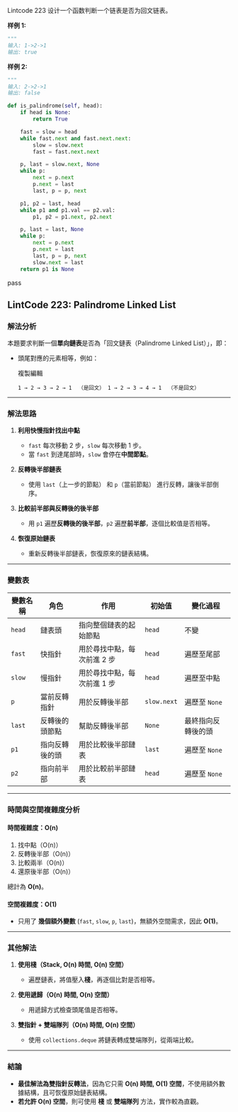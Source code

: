 Lintcode 223
设计一个函数判断一个链表是否为回文链表。

**样例 1:**
```python
"""
输入: 1->2->1
输出: true
```
**样例 2:**
```python
"""
输入: 2->2->1
输出: false
```


```python
def is_palindrome(self, head):
	if head is None:
		return True

	fast = slow = head
	while fast.next and fast.next.next:
		slow = slow.next
		fast = fast.next.next

	p, last = slow.next, None
	while p:
		next = p.next
		p.next = last
		last, p = p, next

	p1, p2 = last, head
	while p1 and p1.val == p2.val:
		p1, p2 = p1.next, p2.next

	p, last = last, None
	while p:
		next = p.next
		p.next = last
		last, p = p, next
		slow.next = last
	return p1 is None
```
pass


## **LintCode 223: Palindrome Linked List**

### **解法分析**

本題要求判斷一個**單向鏈表**是否為「回文鏈表（Palindrome Linked List）」，即：

- 頭尾對應的元素相等，例如：
    
    複製編輯
    
    `1 → 2 → 3 → 2 → 1  （是回文） 1 → 2 → 3 → 4 → 1  （不是回文）`
    

---

### **解法思路**

1. **利用快慢指針找出中點**
    
    - `fast` 每次移動 2 步，`slow` 每次移動 1 步。
    - 當 `fast` 到達尾部時，`slow` 會停在**中間節點**。
2. **反轉後半部鏈表**
    
    - 使用 `last`（上一步的節點） 和 `p`（當前節點） 進行反轉，讓後半部倒序。
3. **比較前半部與反轉後的後半部**
    
    - 用 `p1` 遍歷**反轉後的後半部**，`p2` 遍歷**前半部**，逐個比較值是否相等。
4. **恢復原始鏈表**
    
    - 重新反轉後半部鏈表，恢復原來的鏈表結構。

---

### **變數表**

|變數名稱|角色|作用|初始值|變化過程|
|---|---|---|---|---|
|`head`|鏈表頭|指向整個鏈表的起始節點|`head`|不變|
|`fast`|快指針|用於尋找中點，每次前進 2 步|`head`|遍歷至尾部|
|`slow`|慢指針|用於尋找中點，每次前進 1 步|`head`|遍歷至中點|
|`p`|當前反轉指針|用於反轉後半部|`slow.next`|遍歷至 `None`|
|`last`|反轉後的頭節點|幫助反轉後半部|`None`|最終指向反轉後的頭|
|`p1`|指向反轉後的頭|用於比較後半部鏈表|`last`|遍歷至 `None`|
|`p2`|指向前半部|用於比較前半部鏈表|`head`|遍歷至 `None`|

---

### **時間與空間複雜度分析**

#### **時間複雜度：O(n)**

1. 找中點（O(n)）
2. 反轉後半部（O(n)）
3. 比較兩半（O(n)）
4. 還原後半部（O(n)）

總計為 **O(n)**。

#### **空間複雜度：O(1)**

- 只用了 **幾個額外變數** (`fast`, `slow`, `p`, `last`)，無額外空間需求，因此 **O(1)**。

---

### **其他解法**

1. **使用棧（Stack, O(n) 時間, O(n) 空間）**
    
    - 遍歷鏈表，將值壓入**棧**，再逐個比對是否相等。
2. **使用遞歸（O(n) 時間, O(n) 空間）**
    
    - 用遞歸方式檢查頭尾值是否相等。
3. **雙指針 + 雙端隊列（O(n) 時間, O(n) 空間）**
    
    - 使用 `collections.deque` 將鏈表轉成雙端隊列，從兩端比較。

---

### **結論**

- **最佳解法為雙指針反轉法**，因為它只需 **O(n) 時間, O(1) 空間**，不使用額外數據結構，且可恢復原始鏈表結構。
- **若允許 O(n) 空間**，則可使用 **棧** 或 **雙端隊列** 方法，實作較為直觀。